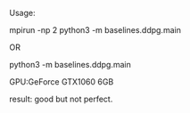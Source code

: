 
Usage:

mpirun -np 2 python3 -m baselines.ddpg.main

OR

python3 -m baselines.ddpg.main

GPU:GeForce GTX1060 6GB

result: good but not perfect.
